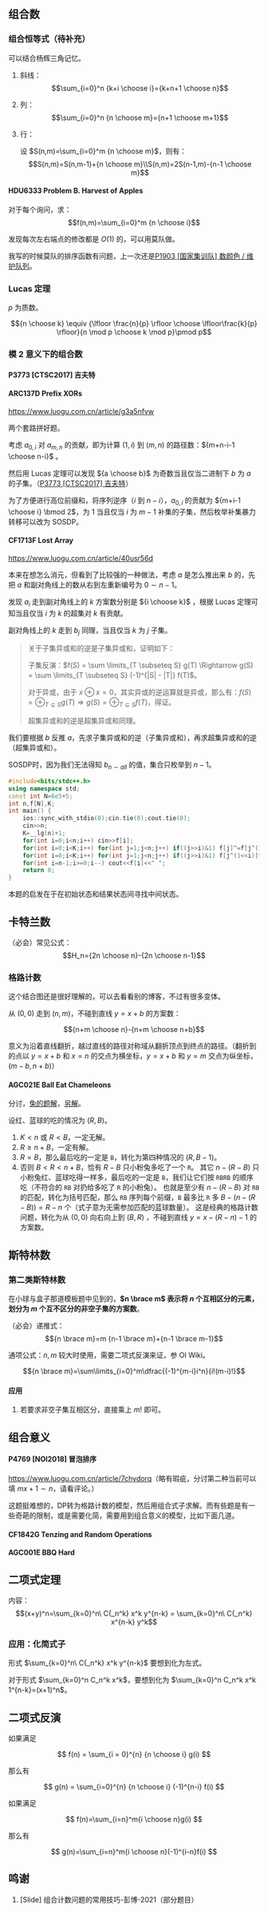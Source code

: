 ## 组合数

### 组合恒等式（待补充）

可以结合杨辉三角记忆。

1. 斜线：$$\sum_{i=0}^n {k+i \choose i}={k+n+1 \choose n}$$
2. 列：$$\sum_{i=0}^n {n \choose m}={n+1 \choose m+1}$$
3. 行：

	设 $S(n,m)=\sum_{i=0}^m {n \choose m}$，则有：
	$$S(n,m)=S(n,m-1)+{n \choose m}\\S(n,m)=2S(n-1,m)-{n-1 \choose m}$$

#### HDU6333 Problem B. Harvest of Apples

对于每个询问，求：
$$f(n,m)=\sum_{i=0}^m {n \choose i}$$

发现每次左右端点的修改都是 $O(1)$ 的，可以用莫队做。

我写的时候莫队的排序函数有问题，上一次还是[P1903 [国家集训队] 数颜色 / 维护队列](https://www.luogu.com.cn/problem/P1903)。

### Lucas 定理

$p$ 为质数。

$${n \choose k} \equiv {\lfloor \frac{n}{p} \rfloor \choose \lfloor\frac{k}{p} \rfloor}{n \mod p \choose k \mod p}\pmod p$$

### 模 2 意义下的组合数

#### P3773 [CTSC2017] 吉夫特

#### ARC137D Prefix XORs

https://www.luogu.com.cn/article/g3a5nfvw

两个套路拼好题。

考虑 $a_{0,i}$ 对 $a_{m,n}$ 的贡献，即为计算 $(1,i)$ 到 $(m,n)$ 的路径数：${m+n-i-1 \choose n-i}$ 。

然后用 Lucas 定理可以发现 ${a \choose b}$ 为奇数当且仅当二进制下 $b$ 为 $a$ 的子集。（[P3773 [CTSC2017] 吉夫特](https://www.luogu.com.cn/problem/P3773)）

为了方便进行高位前缀和，将序列逆序（$i$ 到 $n-i$），$a_{0,i}$ 的贡献为 ${m+i-1 \choose i} \bmod 2$，为 $1$ 当且仅当 $i$ 为 $m-1$ 补集的子集，然后枚举补集暴力转移可以改为 SOSDP。



#### CF1713F Lost Array

https://www.luogu.com.cn/article/40usr56d

本来在想怎么消元，但看到了比较强的一种做法，考虑 $a$ 是怎么推出来 $b$ 的，先把 $a$ 和副对角线上的数从右到左重新编号为 $0\sim n-1$。

发现 $a_i$ 走到副对角线上的 $k$ 方案数分别是 ${i \choose k}$ ，根据 Lucas 定理可知当且仅当 $i$ 为 $k$ 的超集对 $k$ 有贡献。

副对角线上的 $k$ 走到 $b_j$ 同理，当且仅当 $k$ 为 $j$ 子集。

> 关于子集异或和的逆是子集异或和，证明如下：
>
> 子集反演：$f(S) = \sum \limits_{T \subseteq S} g(T) \Rightarrow g(S) = \sum \limits_{T \subseteq S} (-1)^{|S| - |T|} f(T)$。
>
> 对于异或，由于 $x \oplus x=0$，其实异或的逆运算就是异或，那么有：$f(S) = \oplus _{T \subseteq S} g(T) \Rightarrow g(S) = \oplus_{T \subseteq S}f(T)$，得证。
>
> 超集异或和的逆是超集异或和同理。

我们要根据 $b$ 反推 $a$，先求子集异或和的逆（子集异或和），再求超集异或和的逆（超集异或和）。

SOSDP时，因为我们无法得知 $b_{n\sim all}$ 的值，集合只枚举到 $n-1$。

```cpp {10-11}
#include<bits/stdc++.h>
using namespace std;
const int N=6e5+5;
int n,f[N],K;
int main() {
	ios::sync_with_stdio(0);cin.tie(0);cout.tie(0);
	cin>>n;
	K=__lg(n)+1;
	for(int i=0;i<n;i++) cin>>f[i];
	for(int i=0;i<K;i++) for(int j=1;j<n;j++) if((j>>i)&1) f[j]^=f[j^(1<<i)];
	for(int i=0;i<K;i++) for(int j=1;j<n;j++) if((j>>i)&1) f[j^(1<<i)]^=f[j];
	for(int i=n-1;i>=0;i--) cout<<f[i]<<" ";
	return 0;
}
```

本题的启发在于在初始状态和结果状态间寻找中间状态。

## 卡特兰数

（必会）常见公式： 
$$H_n={2n \choose n}-{2n \choose n-1}$$

### 格路计数

这个结合图还是很好理解的，可以去看看别的博客，不过有很多变体。

从 $(0,0)$ 走到 $(n,m)$，不碰到直线 $y=x+b$ 的方案数：

$${n+m \choose n}-{n+m \choose n+b}$$

意义为沿着直线翻折，越过直线的路径对称域从翻折顶点到终点的路径。（翻折到的点以 $y=x+b$ 和 $x=n$ 的交点为横坐标，$y=x+b$ 和 $y=m$ 交点为纵坐标，$(m-b,n+b)$）

#### AGC021E Ball Eat Chameleons

分讨，[兔的题解](https://www.luogu.com.cn/article/xr7hzcao)，[另解](https://www.luogu.com.cn/article/tlczlmkg)。

设红、蓝球的吃的情况为 $(R,B)$。

1. $K<n$ 或 $R<B$，一定无解。
2. $R\geq n+B$，一定有解。
3. $R=B$，那么最后吃的一定是 `B`，转化为第四种情况的 $(R,B-1)$。
4. 否则 $B < R< n+B$，恰有 $R-B$ 只小粉兔多吃了一个 `R`。
    其它 $n-(R-B)$ 只小粉兔红、蓝球吃得一样多，最后吃的一定是 `B`，我们让它们按 `RBRB` 的顺序吃（不符合的 `RB` 对扔给多吃了 `R` 的小粉兔）。
    也就是至少有 $n-(R-B)$ 对 `RB` 的匹配，转化为括号匹配，那么 `RB` 序列每个前缀，`B` 最多比 `R` 多 $B-(n-(R-B))=R-n$ 个（式子意为无需参加匹配的蓝球数量）。
    这是经典的格路计数问题，转化为从 $(0,0)$ 向右向上到 $(B,R)$ ，不碰到直线 $y=x-(R-n)-1$ 的方案数。

## 斯特林数

### 第二类斯特林数

在小球与盒子那道模板题中见到的，**$n \brace m$ 表示将 $n$ 个互相区分的元素，划分为 $m$ 个互不区分的非空子集的方案数**。

（必会）递推式： 
$${n \brace m}=m {n-1 \brace m}+{n-1 \brace m-1}$$

通项公式：$n,m$ 较大时使用，需要二项式反演来证，参 OI Wiki。

$${n \brace m}=\sum\limits_{i=0}^m\dfrac{(-1)^{m-i}i^n}{i!(m-i)!}$$

#### 应用
1. 若要求非空子集互相区分，直接乘上 $m!$ 即可。

## 组合意义

#### P4769 [NOI2018] 冒泡排序

<https://www.luogu.com.cn/article/7chydorq>（略有瑕疵，分讨第二种当前可以填 $mx+1\sim n$，请看评论。）

这题挺难想的，DP转为格路计数的模型，然后用组合式子求解。而有些题是有一些奇葩的限制，或是需要化简，需要用到组合意义的模型，比如下面几道。

#### CF1842G Tenzing and Random Operations

#### AGC001E BBQ Hard

## 二项式定理

内容：
$$(x+y)^n=\sum_{k=0}^n\ C{_n^k} x^k y^{n-k} = \sum_{k=0}^n\ C{_n^k} x^{n-k} y^k$$

### 应用：化简式子

形式 $\sum_{k=0}^n\ C{_n^k} x^k y^{n-k}$ 要想到化为左式。

对于形式 $\sum_{k=0}^n C_n^k x^k$，要想到化为 $\sum_{k=0}^n C_n^k x^k 1^{n-k}=(x+1)^n$。

## 二项式反演

如果满足

$$
f(n) = \sum_{i = 0}^{n} {n \choose i} g(i)
$$

那么有

$$
g(n) = \sum_{i=0}^{n} {n \choose i} (-1)^{n-i} f(i)
$$

如果满足 

$$
f(n)=\sum_{i=n}^m{i \choose n}g(i)
$$

那么有 

$$
g(n)=\sum_{i=n}^m{i \choose n}(-1)^{i-n}f(i)
$$

## 鸣谢

1. [Slide] 组合计数问题的常用技巧-彭博-2021（部分题目）